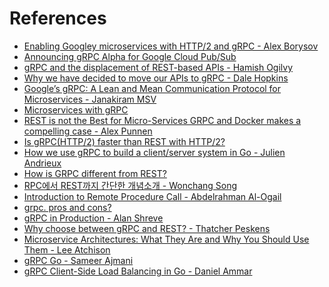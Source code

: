 
# References

* [Enabling Googley microservices with HTTP/2 and gRPC - 
Alex Borysov](https://www.slideshare.net/borisovalex/enabling-googley-microservices-with-http2-and-grpc)
* [Announcing gRPC Alpha for Google Cloud Pub/Sub](https://cloud.google.com/blog/products/gcp/announcing-grpc-alpha-for-google-cloud-pubsub)
* [gRPC and the displacement of REST-based APIs - Hamish Ogilvy](https://www.sajari.com/blog/grpc-and-displacement-of-rest-apis)
* [Why we have decided to move our APIs to gRPC - Dale Hopkins](https://grpc.io/blog/vendastagrpc)
* [Google’s gRPC: A Lean and Mean Communication Protocol for Microservices - Janakiram MSV](https://thenewstack.io/grpc-lean-mean-communication-protocol-microservices/)
* [Microservices with gRPC](https://medium.com/@goinhacker/microservices-with-grpc-d504133d191d)
* [REST is not the Best for Micro-Services GRPC and Docker makes a compelling case - Alex Punnen](https://hackernoon.com/rest-in-peace-grpc-for-micro-service-and-grpc-for-the-web-a-how-to-908cc05e1083)
* [Is gRPC(HTTP/2) faster than REST with HTTP/2?](https://stackoverflow.com/questions/44877606/is-grpchttp-2-faster-than-rest-with-http-2)
* [How we use gRPC to build a client/server system in Go - Julien Andrieux](https://medium.com/pantomath/how-we-use-grpc-to-build-a-client-server-system-in-go-dd20045fa1c2)
* [How is GRPC different from REST?](https://stackoverflow.com/questions/43682366/how-is-grpc-different-from-rest)
* [RPC에서 REST까지 간단한 개념소개 - 
Wonchang Song](https://www.slideshare.net/WonchangSong1/rpc-restsimpleintro)
* [Introduction to Remote Procedure Call - Abdelrahman Al-Ogail](https://www.slideshare.net/ZiKaS/introduction-to-remote-procedure-call)
* [grpc. pros and cons?](https://www.reddit.com/r/golang/comments/7lhfau/grpc_pros_and_cons/)
* [gRPC in Production - Alan Shreve](https://about.sourcegraph.com/go/grpc-in-production-alan-shreve)
* [Why choose between gRPC and REST? - Thatcher Peskens](https://medium.com/@thatcher/why-choose-between-grpc-and-rest-bc0d351f2f84)
* [Microservice Architectures: What They Are and Why You Should Use Them - Lee Atchison ](https://blog.newrelic.com/technology/microservices-what-they-are-why-to-use-them/)
* [gRPC Go - Sameer Ajmani](https://talks.golang.org/2015/gotham-grpc.slide#21)
* [gRPC Client-Side Load Balancing in Go - Daniel Ammar](https://medium.com/@ammar.daniel/grpc-client-side-load-balancing-in-go-cd2378b69242)